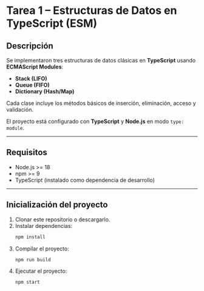 # Tarea 1 – Estructuras de Datos en TypeScript (ESM)

## Descripción
Se implementaron tres estructuras de datos clásicas en **TypeScript** usando **ECMAScript Modules**:

- **Stack (LIFO)**
- **Queue (FIFO)**
- **Dictionary (Hash/Map)**

Cada clase incluye los métodos básicos de inserción, eliminación, acceso y validación.

El proyecto está configurado con **TypeScript** y **Node.js** en modo `type: module`.

---

## Requisitos
- Node.js >= 18
- npm >= 9
- TypeScript (instalado como dependencia de desarrollo)

---

## Inicialización del proyecto
1. Clonar este repositorio o descargarlo.
2. Instalar dependencias:
   ```bash
   npm install
3. Compilar el proyecto:
   ```bash
   npm run build
4. Ejecutar el proyecto:
   ```bash
   npm start